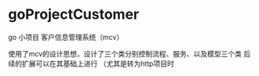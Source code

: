 # goProjectCustomer
go 小项目 客户信息管理系统（mcv）

使用了mcv的设计思想，设计了三个类分别控制流程、服务、以及模型三个类
后续的扩展可以在其基础上进行
（尤其是转为http项目时
